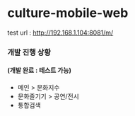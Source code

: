 culture-mobile-web
==================

test url : http://192.168.1.104:8081/m/

### 개발 진행 상황

#### (개발 완료 : 테스트 가능)
- 메인 > 문화지수
- 문화즐기기 > 공연/전시
- 통합검색
